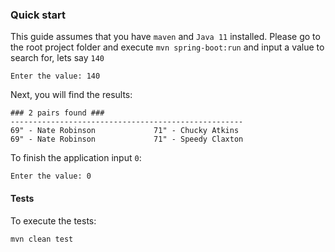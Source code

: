 ### Quick start
This guide assumes that you have `maven` and `Java 11` installed.
Please go to the root project folder and execute `mvn spring-boot:run` and input a value to search for, lets say `140`
```
Enter the value: 140
```

Next, you will find the results:
```
### 2 pairs found ###
----------------------------------------------------
69" - Nate Robinson             71" - Chucky Atkins
69" - Nate Robinson             71" - Speedy Claxton
```

To finish the application input `0`:
```
Enter the value: 0
```

#### Tests
To execute the tests:
```
mvn clean test
```